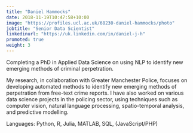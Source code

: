 ```yaml
---
title: "Daniel Hammocks"
date: 2018-11-19T10:47:58+10:00
image: "https://profiles.ucl.ac.uk/68230-daniel-hammocks/photo"
jobtitle: "Senior Data Scientist"
linkedinurl: "https://uk.linkedin.com/in/daniel-j-h"
promoted: true
weight: 3
---
```



Completing a PhD in Applied Data Science on using NLP to identify new emerging methods of criminal perpetration.

My research, in collaboration with Greater Manchester Police, focuses on developing automated methods to identify new emerging methods of perpetration from free-text crime reports. I have also worked on various data science projects in the policing sector, using techniques such as computer vision, natural language processing, spatio-temporal analysis, and predictive modelling.

Languages: Python, R, Julia, MATLAB, SQL, (JavaScript/PHP)